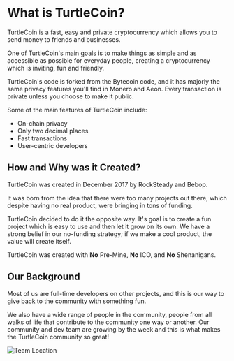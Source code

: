 # What is TurtleCoin?

TurtleCoin is a fast, easy and private cryptocurrency which allows you to send money to friends and businesses.

One of TurtleCoin's main goals is to make things as simple and as accessible as possible for everyday people, creating a cryptocurrency which is inviting, fun and friendly.

TurtleCoin's code is forked from the Bytecoin code, and it has majorly the same privacy features you'll find in Monero and Aeon. Every transaction is private unless you choose to make it public.

Some of the main features of TurtleCoin include:

* On-chain privacy
* Only two decimal places
* Fast transactions
* User-centric developers

## How and Why was it Created?

TurtleCoin was created in December 2017 by RockSteady and Bebop.

It was born from the idea that there were too many projects out there, which despite having no real product, were bringing in tons of funding. 

TurtleCoin decided to do it the opposite way.
It's goal is to create a fun project which is easy to use and then let it grow on its own. 
We have a strong belief in our no-funding strategy; if we make a cool product, the value will create itself.

TurtleCoin was created with **No** Pre-Mine, **No** ICO, and **No** Shenanigans.

## Our Background

Most of us are full-time developers on other projects, and this is our way to give back to the community with something fun.

We also have a wide range of people in the community, people from all walks of life that contribute to the community one way or another. Our community and dev team are growing by the week and this is what makes the TurtleCoin community so great!

![Team Location](https://github.com/holytastyguacamole/turtlecoin-wiki/blob/master/images/team_locations.png)

